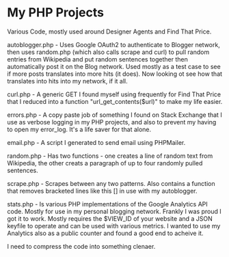 # My PHP Projects
Various Code, mostly used around Designer Agents and Find That Price.

autoblogger.php - Uses Google OAuth2 to authenticate to Blogger network, then uses random.php (which also calls scrape and curl) to pull random entries from Wikipedia and put random sentences together then automatically post it on the Blog network.  Used mostly as a test case to see if more posts translates into more hits (it does).  Now looking ot see how that translates into hits into my network, if it all.

curl.php - A generic GET I found myself using frequently for Find That Price that I reduced into a function "url_get_contents($url)" to make my life easier.

errors.php - A copy paste job of something I found on Stack Exchange that I use as verbose logging in my PHP projects, and also to prevent my having to open my error_log.  It's a life saver for that alone.

email.php - A script I generated to send email using PHPMailer.

random.php - Has two functions - one creates a line of random text from Wikipedia, the other creats a paragraph of up to four randomly pulled sentences.

scrape.php - Scrapes between any two patterns.  Also contains a function that removes bracketed lines like this [] in use with my autoblogger.

stats.php - Is various PHP implementations of the Google Analytics API code.  Mostly for use in my personal blogging network.  Frankly I was proud I got it to work.  Mostly requires the $VIEW_ID of your website and a JSON keyfile to operate and can be used with various metrics.  I wanted to use my Analytics also as a public counter and found a good end to acheive it.

I need to compress the code into something clenaer.
